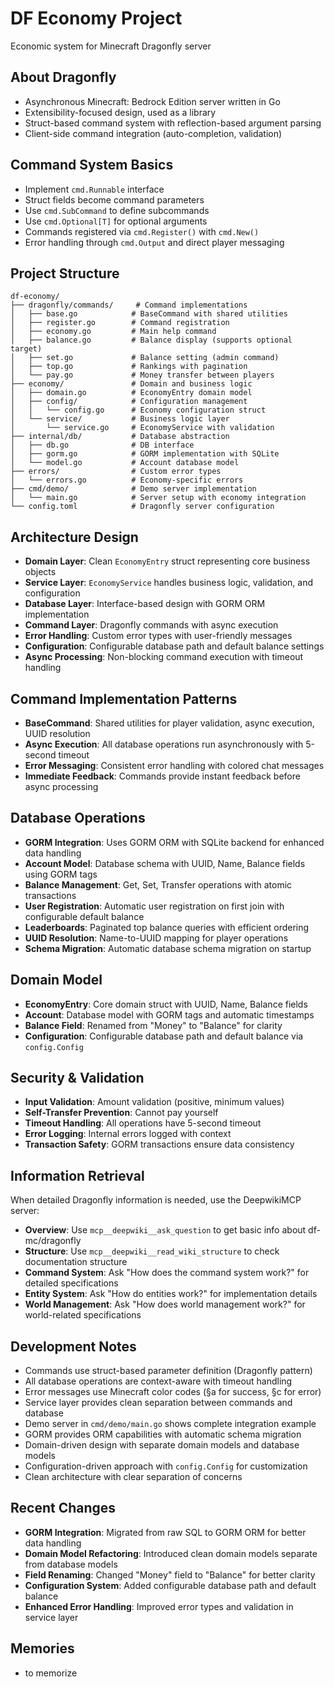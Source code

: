 # DF Economy Project

Economic system for Minecraft Dragonfly server

## About Dragonfly
- Asynchronous Minecraft: Bedrock Edition server written in Go
- Extensibility-focused design, used as a library
- Struct-based command system with reflection-based argument parsing
- Client-side command integration (auto-completion, validation)

## Command System Basics
- Implement `cmd.Runnable` interface
- Struct fields become command parameters
- Use `cmd.SubCommand` to define subcommands
- Use `cmd.Optional[T]` for optional arguments
- Commands registered via `cmd.Register()` with `cmd.New()`
- Error handling through `cmd.Output` and direct player messaging

## Project Structure
```
df-economy/
├── dragonfly/commands/     # Command implementations
│   ├── base.go            # BaseCommand with shared utilities
│   ├── register.go        # Command registration
│   ├── economy.go         # Main help command
│   ├── balance.go         # Balance display (supports optional target)
│   ├── set.go             # Balance setting (admin command)
│   ├── top.go             # Rankings with pagination
│   └── pay.go             # Money transfer between players
├── economy/               # Domain and business logic
│   ├── domain.go          # EconomyEntry domain model
│   ├── config/            # Configuration management
│   │   └── config.go      # Economy configuration struct
│   └── service/           # Business logic layer
│       └── service.go     # EconomyService with validation
├── internal/db/           # Database abstraction
│   ├── db.go              # DB interface
│   ├── gorm.go            # GORM implementation with SQLite
│   └── model.go           # Account database model
├── errors/                # Custom error types
│   └── errors.go          # Economy-specific errors
├── cmd/demo/              # Demo server implementation
│   └── main.go            # Server setup with economy integration
└── config.toml            # Dragonfly server configuration
```

## Architecture Design
- **Domain Layer**: Clean `EconomyEntry` struct representing core business objects
- **Service Layer**: `EconomyService` handles business logic, validation, and configuration
- **Database Layer**: Interface-based design with GORM ORM implementation
- **Command Layer**: Dragonfly commands with async execution
- **Error Handling**: Custom error types with user-friendly messages
- **Configuration**: Configurable database path and default balance settings
- **Async Processing**: Non-blocking command execution with timeout handling

## Command Implementation Patterns
- **BaseCommand**: Shared utilities for player validation, async execution, UUID resolution
- **Async Execution**: All database operations run asynchronously with 5-second timeout
- **Error Messaging**: Consistent error handling with colored chat messages
- **Immediate Feedback**: Commands provide instant feedback before async processing

## Database Operations
- **GORM Integration**: Uses GORM ORM with SQLite backend for enhanced data handling
- **Account Model**: Database schema with UUID, Name, Balance fields using GORM tags
- **Balance Management**: Get, Set, Transfer operations with atomic transactions
- **User Registration**: Automatic user registration on first join with configurable default balance
- **Leaderboards**: Paginated top balance queries with efficient ordering
- **UUID Resolution**: Name-to-UUID mapping for player operations
- **Schema Migration**: Automatic database schema migration on startup

## Domain Model
- **EconomyEntry**: Core domain struct with UUID, Name, Balance fields
- **Account**: Database model with GORM tags and automatic timestamps
- **Balance Field**: Renamed from "Money" to "Balance" for clarity
- **Configuration**: Configurable database path and default balance via `config.Config`

## Security & Validation
- **Input Validation**: Amount validation (positive, minimum values)
- **Self-Transfer Prevention**: Cannot pay yourself
- **Timeout Handling**: All operations have 5-second timeout
- **Error Logging**: Internal errors logged with context
- **Transaction Safety**: GORM transactions ensure data consistency

## Information Retrieval
When detailed Dragonfly information is needed, use the DeepwikiMCP server:

- **Overview**: Use `mcp__deepwiki__ask_question` to get basic info about df-mc/dragonfly
- **Structure**: Use `mcp__deepwiki__read_wiki_structure` to check documentation structure
- **Command System**: Ask "How does the command system work?" for detailed specifications
- **Entity System**: Ask "How do entities work?" for implementation details
- **World Management**: Ask "How does world management work?" for world-related specifications

## Development Notes
- Commands use struct-based parameter definition (Dragonfly pattern)
- All database operations are context-aware with timeout handling
- Error messages use Minecraft color codes (§a for success, §c for error)
- Service layer provides clean separation between commands and database
- Demo server in `cmd/demo/main.go` shows complete integration example
- GORM provides ORM capabilities with automatic schema migration
- Domain-driven design with separate domain models and database models
- Configuration-driven approach with `config.Config` for customization
- Clean architecture with clear separation of concerns

## Recent Changes
- **GORM Integration**: Migrated from raw SQL to GORM ORM for better data handling
- **Domain Model Refactoring**: Introduced clean domain models separate from database models
- **Field Renaming**: Changed "Money" field to "Balance" for better clarity
- **Configuration System**: Added configurable database path and default balance
- **Enhanced Error Handling**: Improved error types and validation in service layer

## Memories
- to memorize